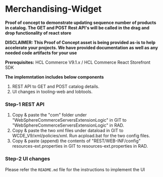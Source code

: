 # Merchandising-Widget

**Proof of concept to demonstrate updating sequence number of products in catalog.
The GET and POST Rest API's will be called in the drag and drop functionality of react store**

**DISCLAIMER:  This Proof of Concept asset is being provided as-is to help accelerate your projects.
We have provided documentation as well as any needed code artifacts for your use**

**Prerequisites:** HCL Commerce V9.1.x / HCL Commerce React Storefront SDK

**The implemntation includes below components**
1. REST API to GET and POST catalog details.
2. UI changes in tooling-web and lobtools.

### Step-1 REST API

1. Copy & paste the "com" folder under "WebSphereCommerceServersExtensionLogic" in GIT to "WebSphereCommerceServersExtensionLogic" in RAD.
2. Copy & paste the two xml files under dataload in GIT to WCDE_V9/xml/policies/xml. Run acpload.bat for the two config files.
3. Copy & paste (append) the contents of "REST/WEB-INF/config" resources-ext.properties in GIT to resources-ext.properties in RAD.

### Step-2 UI changes

 Please refer the `README.md` file for the instructions to implement the UI
